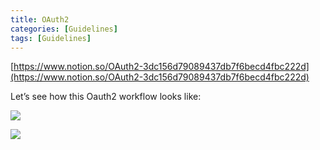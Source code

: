 ```yaml
---
title: OAuth2
categories: [Guidelines]
tags: [Guidelines]
---
```


[https://www.notion.so/OAuth2-3dc156d79089437db7f6becd4fbc222d](https://www.notion.so/OAuth2-3dc156d79089437db7f6becd4fbc222d)


Let’s see how this Oauth2 workflow looks like:


![](https://prod-files-secure.s3.us-west-2.amazonaws.com/9960fb2a-b75e-4bea-a8f9-b00925db1215/3bce41e0-99e8-4ebd-9701-e2bc9cbb79a2/Untitled.png?X-Amz-Algorithm=AWS4-HMAC-SHA256&X-Amz-Content-Sha256=UNSIGNED-PAYLOAD&X-Amz-Credential=ASIAZI2LB46667P6KB7Z%2F20250213%2Fus-west-2%2Fs3%2Faws4_request&X-Amz-Date=20250213T202140Z&X-Amz-Expires=3600&X-Amz-Security-Token=IQoJb3JpZ2luX2VjEPP%2F%2F%2F%2F%2F%2F%2F%2F%2F%2FwEaCXVzLXdlc3QtMiJHMEUCIAGMbnSPon34pGnWp43pJ7Xn7rFvvxaL9mcCKiSF1htpAiEAmpQFtwIaxYGX8SSnzyam0qZRiLoLinoQaj170AYM0Pgq%2FwMIHBAAGgw2Mzc0MjMxODM4MDUiDKfjRIshMNYGEG%2Fq4yrcA2%2Fqb2g8OrVgqq3lXf5XWp4L5VtmxAlZEhOMdzkuJ%2FEdeKjFeFwX0I9TdPx5OVoJpzZGR%2B14YygrUNCV90WDnLqRWuKbDQOUPotDuiwQgED0BMYMWATGJtR3lGO9iwEUsSmvpHZRqaKSNkURsIUzNYsr5ANhkxQLBPlhcwkhKtTK%2F0MsZtFmkqB7EuhbEhLYK2L8v04ZO7n%2F54AWg7weI5XdaturRTy4XSlqHWCZP8OUV1Ep4f2aDV3Yob4FFMVZV34%2BdEfyyzpDJ9q3wUayTB26KhMVz5L7Dwoi%2FcaEgqMkyRycllrhe86Z4jHUPzipv4exu8yOp%2BnE4thYF0fnpBTMKnOOGzYimvUUOBfUoq8svJqD8vyJoTRv2HJ7mAbA7q9g30snT8OWDkZ24lI6mVA3U3fSgVWrMIjRWgiJDII13gzd9YhYd%2FQovOINfHfbmOfwR4ugubhERnZpwyUNoRwnOJTqUonRF1z%2FVV2GPhrbaNkz8WMqVY1rdu0gJeXYdtGWigAnGygdGi%2B6wA9v6V03%2FgZM1z95algwm8n3g5DSEQqmffampJ9gfoS%2FYz4E2ot2lUk%2FQG9Xcc6C5lRXnzfTAIEd2gG61weiwreps%2BTs4cymyzAOkSn%2BbdSGMP2Dub0GOqUB7Fcqz%2BusNH9OvKx4%2FTynlpw%2F6%2BKcf7g1t%2FiYabakjHqlA6FLeMVbOLGQ11NJTyq0JmlV2OkdpM6K0Kfe4aTxL4AzOB8MAg%2BogjVwONEal1byZZ8HpmUC1QAvA%2Bwbf1i6V2npyrDgqJMGUKaqK1O%2F60jje27XppQ%2FuYk4y7OhORSKg8xRidgB8ehLhV6f%2BddB9wCuYYVa1vR0b7xrS3NQpOXsAbrq&X-Amz-Signature=93bdd59b2a7d6280ab61518c78950202c1c880d9c3c06af5b10b598b2590dde0&X-Amz-SignedHeaders=host&x-id=GetObject)


![](https://prod-files-secure.s3.us-west-2.amazonaws.com/9960fb2a-b75e-4bea-a8f9-b00925db1215/27d32b66-de43-41de-80f7-7edb81d1190f/Untitled.png?X-Amz-Algorithm=AWS4-HMAC-SHA256&X-Amz-Content-Sha256=UNSIGNED-PAYLOAD&X-Amz-Credential=ASIAZI2LB46667P6KB7Z%2F20250213%2Fus-west-2%2Fs3%2Faws4_request&X-Amz-Date=20250213T202140Z&X-Amz-Expires=3600&X-Amz-Security-Token=IQoJb3JpZ2luX2VjEPP%2F%2F%2F%2F%2F%2F%2F%2F%2F%2FwEaCXVzLXdlc3QtMiJHMEUCIAGMbnSPon34pGnWp43pJ7Xn7rFvvxaL9mcCKiSF1htpAiEAmpQFtwIaxYGX8SSnzyam0qZRiLoLinoQaj170AYM0Pgq%2FwMIHBAAGgw2Mzc0MjMxODM4MDUiDKfjRIshMNYGEG%2Fq4yrcA2%2Fqb2g8OrVgqq3lXf5XWp4L5VtmxAlZEhOMdzkuJ%2FEdeKjFeFwX0I9TdPx5OVoJpzZGR%2B14YygrUNCV90WDnLqRWuKbDQOUPotDuiwQgED0BMYMWATGJtR3lGO9iwEUsSmvpHZRqaKSNkURsIUzNYsr5ANhkxQLBPlhcwkhKtTK%2F0MsZtFmkqB7EuhbEhLYK2L8v04ZO7n%2F54AWg7weI5XdaturRTy4XSlqHWCZP8OUV1Ep4f2aDV3Yob4FFMVZV34%2BdEfyyzpDJ9q3wUayTB26KhMVz5L7Dwoi%2FcaEgqMkyRycllrhe86Z4jHUPzipv4exu8yOp%2BnE4thYF0fnpBTMKnOOGzYimvUUOBfUoq8svJqD8vyJoTRv2HJ7mAbA7q9g30snT8OWDkZ24lI6mVA3U3fSgVWrMIjRWgiJDII13gzd9YhYd%2FQovOINfHfbmOfwR4ugubhERnZpwyUNoRwnOJTqUonRF1z%2FVV2GPhrbaNkz8WMqVY1rdu0gJeXYdtGWigAnGygdGi%2B6wA9v6V03%2FgZM1z95algwm8n3g5DSEQqmffampJ9gfoS%2FYz4E2ot2lUk%2FQG9Xcc6C5lRXnzfTAIEd2gG61weiwreps%2BTs4cymyzAOkSn%2BbdSGMP2Dub0GOqUB7Fcqz%2BusNH9OvKx4%2FTynlpw%2F6%2BKcf7g1t%2FiYabakjHqlA6FLeMVbOLGQ11NJTyq0JmlV2OkdpM6K0Kfe4aTxL4AzOB8MAg%2BogjVwONEal1byZZ8HpmUC1QAvA%2Bwbf1i6V2npyrDgqJMGUKaqK1O%2F60jje27XppQ%2FuYk4y7OhORSKg8xRidgB8ehLhV6f%2BddB9wCuYYVa1vR0b7xrS3NQpOXsAbrq&X-Amz-Signature=edd27e90ea5a7906982e9d3a70cd0245a7ce5e0c58b678ff92a308dd447b8088&X-Amz-SignedHeaders=host&x-id=GetObject)

